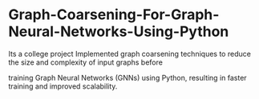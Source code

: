 # Graph-Coarsening-For-Graph-Neural-Networks-Using-Python
Its a college project Implemented graph coarsening techniques to reduce the size and complexity of input graphs before

training Graph Neural Networks (GNNs) using Python, resulting in faster training and improved scalability.
